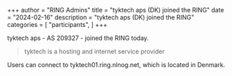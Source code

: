 +++
author = "RING Admins"
title = "tyktech aps (DK) joined the RING"
date = "2024-02-16"
description = "tyktech aps (DK) joined the RING"
categories = [
    "participants",
]
+++

tyktech aps - AS 209327 - joined the RING today.

> tyktech is a hosting and internet service provider

Users can connect to tyktech01.ring.nlnog.net, which is located in Denmark.
